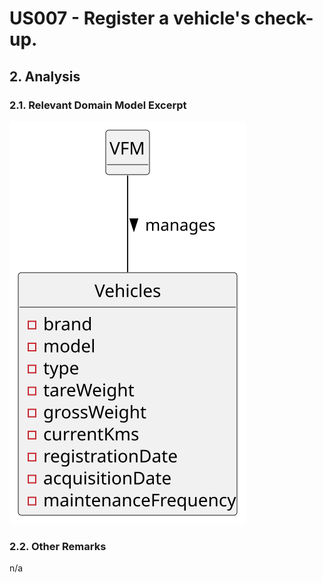 # US007 - Register a vehicle's check-up.

## 2. Analysis

### 2.1. Relevant Domain Model Excerpt 

![us007-domain-model.svg](svg%2Fus007-domain-model.svg)
### 2.2. Other Remarks

n/a